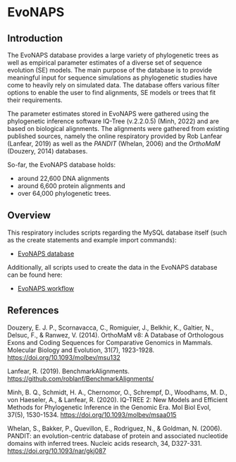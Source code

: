 
# **EvoNAPS**

## **Introduction**

The EvoNAPS database provides a large variety of phylogenetic trees as well as empirical parameter estimates of a diverse set of sequence evolution (SE) models. The main purpose of the database is to provide meaningful input for sequence simulations as phylogenetic studies have come to heavily rely on simulated data. The database offers various filter options to enable the user to find alignments, SE models or trees that fit their requirements. 

The parameter estimates stored in EvoNAPS were gathered using the phylogenetic inference software IQ-Tree (v.2.2.0.5) (Minh, 2022) and are based on biological alignments. The alignments were gathered from existing published sources, namely the online respiratory provided by Rob Lanfear (Lanfear, 2019) as well as the *PANDIT* (Whelan, 2006) and the *OrthoMaM* (Douzery, 2014) databases.

So-far, the EvoNAPS database holds: 

* around 22,600 DNA alignments  
* around 6,600 protein alignments and
* over 64,000 phylogenetic trees.

## **Overview**

This respiratory includes scripts regarding the MySQL database itself (such as the create statements and example import commands): 

* [EvoNAPS database](EvoNAPS_database/)

Additionally, all scripts used to create the data in the EvoNAPS database can be found here: 

* [EvoNAPS workflow](EvoNAPS_workflow/)

## **References**

Douzery, E. J. P., Scornavacca, C., Romiguier, J., Belkhir, K., Galtier, N., Delsuc, F., & Ranwez, V. (2014). OrthoMaM v8: A Database of Orthologous Exons and Coding Sequences for Comparative Genomics in Mammals. Molecular Biology and Evolution, 31(7), 1923-1928. https://doi.org/10.1093/molbev/msu132

Lanfear, R. (2019). BenchmarkAlignments. https://github.com/roblanf/BenchmarkAlignments/

Minh, B. Q., Schmidt, H. A., Chernomor, O., Schrempf, D., Woodhams, M. D., von Haeseler, A., & Lanfear, R. (2020). IQ-TREE 2: New Models and Efficient Methods for Phylogenetic Inference in the Genomic Era. Mol Biol Evol, 37(5), 1530-1534. https://doi.org/10.1093/molbev/msaa015 

Whelan, S., Bakker, P., Quevillon, E., Rodriguez, N., & Goldman, N. (2006). PANDIT: an evolution-centric database of protein and associated nucleotide domains with inferred trees. Nucleic acids research, 34, D327-331. https://doi.org/10.1093/nar/gkj087 
